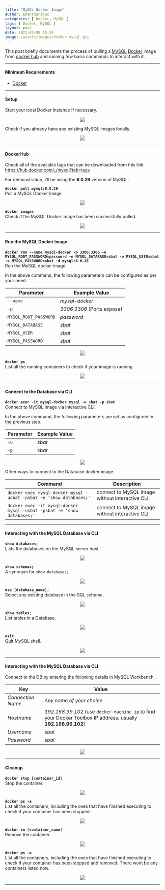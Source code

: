 ```yaml
---
title: "MySQL Docker Image"
author: anantharajuc
categories: [ Docker, MySQL ]
tags: [ Docker, MySQL ]
layout: post
date: 2021-09-08 15:20
image: /assets/images/docker-mysql.jpg
---
```


This post briefly documents the process of pulling a [MySQL](https://hub.docker.com/_/mysql) [Docker](https://www.docker.com/) image from [docker hub](https://hub.docker.com/) and running few basic commands to interact with it.

---

#### Minimum Requirements

- [Docker](https://www.docker.com/)

---

#### Setup

Start your local Docker Instance if necessary.

<div style="text-align:center"><img src="{{ site.baseurl }}/assets/images/docker-mysql/1.PNG" /></div>    

Check if you already have any existing MySQL images locally.  

<div style="text-align:center"><img src="{{ site.baseurl }}/assets/images/docker-mysql/2.PNG" /></div>    

---

#### DockerHub

Check all of the available tags that can be downloaded from this link. https://hub.docker.com/_/mysql?tab=tags  

For demonstration, i'll be using the **8.0.26** version of MySQL.   

**`docker pull mysql:8.0.26`**  
Pull a MySQL Docker Image  

<div style="text-align:center"><img src="{{ site.baseurl }}/assets/images/docker-mysql/3.PNG" /></div>    

**`docker images`**  
Check if the MySQL Docker image has been successfully pulled.  

<div style="text-align:center"><img src="{{ site.baseurl }}/assets/images/docker-mysql/4.PNG" /></div>    

---

#### Run the MySQL Docker Image

**`docker run --name mysql-docker -p 3306:3306 -e MYSQL_ROOT_PASSWORD=password -e MYSQL_DATABASE=sbat -e MYSQL_USER=sbat -e MYSQL_PASSWORD=sbat -d mysql:8.0.26`**  
Run the MySQL docker image.  

In the above command, the following parameters can be configured as per your need.

|  Parameter           |   Example Value            |
|----------------------|----------------------------|
|`--name`              | *mysql-docker*             |
|`-p`                  | *3306:3306* (Ports expose) |
|`MYSQL_ROOT_PASSWORD` | *password*                 |
|`MYSQL_DATABASE`      | *sbat*                     |
|`MYSQL_USER`          | *sbat*                     |
|`MYSQL_PASSWORD`      | *sbat*                     |

<div style="text-align:center"><img src="{{ site.baseurl }}/assets/images/docker-mysql/5.PNG" /></div>    

**`docker ps`**  
List all the running containers to check if your image is running.

<div style="text-align:center"><img src="{{ site.baseurl }}/assets/images/docker-mysql/6.PNG" /></div>    

---

#### Connect to the Database via CLI

**`docker exec -it mysql-docker mysql -u sbat -p sbat`**  
Connect to MySQL image via interactive CLI.  

In the above command, the following parameters are set as configured in the previous step.

|  Parameter |   Example Value  |
|------------|------------------|
|`-u`        | *sbat*           |
|`-p`        | *sbat*           |

<div style="text-align:center"><img src="{{ site.baseurl }}/assets/images/docker-mysql/7.PNG" /></div>    

Other ways to connect to the Database docker image.

|                   Command                                             |         Description                            |
|-----------------------------------------------------------------------|------------------------------------------------| 
|`docker exec mysql-docker mysql -usbat -psbat -e 'show databases;'`	| connect to MySQL image without interactive CLI.|
|`docker exec -it mysql-docker mysql -usbat -psbat -e 'show databases;'`| connect to MySQL image without interactive CLI.|

---

#### Interacting with the MySQL Database via CLI

**`show databases;`**  
Lists the databases on the MySQL server host.  

<div style="text-align:center"><img src="{{ site.baseurl }}/assets/images/docker-mysql/8.PNG" /></div>    

**`show schemas;`**  
A synonym for `show databases;`  

<div style="text-align:center"><img src="{{ site.baseurl }}/assets/images/docker-mysql/9.PNG" /></div>    

**`use [database_name];`**  
Select any existing database in the SQL schema.  

<div style="text-align:center"><img src="{{ site.baseurl }}/assets/images/docker-mysql/10.PNG" /></div>    

**`show tables;`**  
List tables in a Database.  

<div style="text-align:center"><img src="{{ site.baseurl }}/assets/images/docker-mysql/11.PNG" /></div>    

**`exit`**  
Quit MySQL shell.

<div style="text-align:center"><img src="{{ site.baseurl }}/assets/images/docker-mysql/12.PNG" /></div>    

---

#### Interacting with the MySQL Database via CLI

Connect to the DB by entering the following details in MySQL Workbench.  

|  Key             |   Value                                                                                                      |
|------------------|--------------------------------------------------------------------------------------------------------------|
|*Connection Name* | *Any name of your choice*                                                                                    |
|*Hostname*        | *192.168.99.102* (use `docker-machine ip` to find your Docker Toolbox IP address. usually **192.168.99.102**)|
|*Username*        | *sbat*                                                                                                       | 
|*Password*        | *sbat*                                                                                                       | 

<div style="text-align:center"><img src="{{ site.baseurl }}/assets/images/docker-mysql/17.PNG" /></div>    

---

#### Cleanup

**`docker stop [container_id]`**  
Stop the container.

<div style="text-align:center"><img src="{{ site.baseurl }}/assets/images/docker-mysql/13.PNG" /></div>    

**`docker ps -a`**  
List all the containers, including the ones that have finished executing to check if your container has been stopped.

<div style="text-align:center"><img src="{{ site.baseurl }}/assets/images/docker-mysql/16.PNG" /></div>  

**`docker rm [container_name]`**  
Remove the container.

<div style="text-align:center"><img src="{{ site.baseurl }}/assets/images/docker-mysql/14.PNG" /></div>    

**`docker ps -a`**  
List all the containers, including the ones that have finished executing to check if your container has been stopped and removed. There wont be any containers listed now.

<div style="text-align:center"><img src="{{ site.baseurl }}/assets/images/docker-mysql/15.PNG" /></div>    

---


